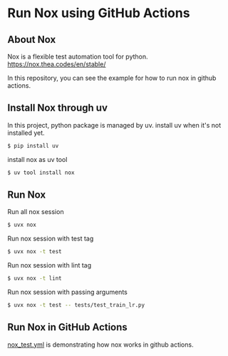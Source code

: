 # Run Nox using GitHub Actions
## About Nox
Nox is a flexible test automation tool for python.  
https://nox.thea.codes/en/stable/ 

In this repository, you can see the example for how to run nox  in github actions.

## Install Nox through uv
In this project, python package is managed by uv.  install uv when it's not installed yet.
```sh 
$ pip install uv
```

install nox as uv tool
```sh
$ uv tool install nox
```

## Run Nox
Run all nox session
```sh
$ uvx nox
```

Run nox session with test tag
```sh
$ uvx nox -t test
```

Run nox session with lint tag
```sh
$ uvx nox -t lint
```

Run nox session with passing arguments
```sh
$ uvx nox -t test -- tests/test_train_lr.py
```

## Run Nox in GitHub Actions
[nox_test.yml](.github/workflows/nox_test.yml) is demonstrating how nox works in github actions.